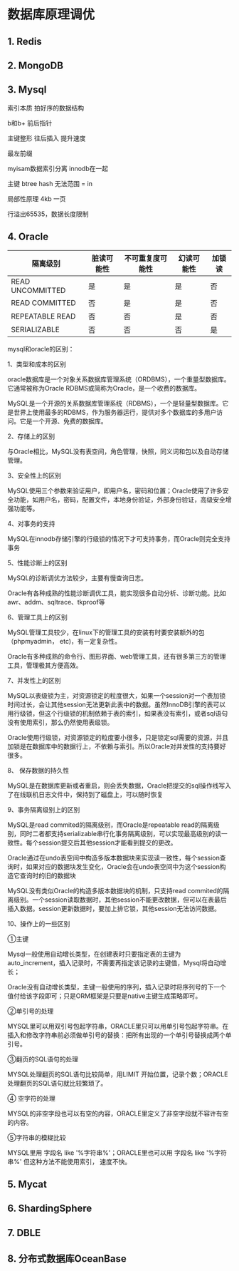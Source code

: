 # 数据库原理调优

## 1. Redis

## 2. MongoDB

## 3. Mysql

索引本质 拍好序的数据结构

b和b+ 前后指针

主键整形 往后插入 提升速度

最左前缀

myisam数据索引分离 innodb在一起

主键 btree hash 无法范围 = in
 
局部性原理 4kb 一页

行溢出65535，数据长度限制


## 4. Oracle

| 隔离级别| 脏读可能性 | 不可重复度可能性 | 幻读可能性 | 加锁读 |
| ----- | ----- | ----- | ----- | ----- | 
| READ UNCOMMITTED| 是 | 是 | 是 | 否 | 
| READ COMMITTED| 否 | 是 | 是 | 否 | 
| REPEATABLE READ| 否 | 否 | 是 | 否 | 
| SERIALIZABLE| 否 | 否 | 否 | 是 | 

mysql和oracle的区别：

1、类型和成本的区别

oracle数据库是一个对象关系数据库管理系统（ORDBMS），一个重量型数据库。它通常被称为Oracle RDBMS或简称为Oracle，是一个收费的数据库。

MySQL是一个开源的关系数据库管理系统（RDBMS），一个是轻量型数据库。它是世界上使用最多的RDBMS，作为服务器运行，提供对多个数据库的多用户访问。它是一个开源、免费的数据库。

2、存储上的区别

与Oracle相比，MySQL没有表空间，角色管理，快照，同义词和包以及自动存储管理。

3、安全性上的区别

MySQL使用三个参数来验证用户，即用户名，密码和位置；Oracle使用了许多安全功能，如用户名，密码，配置文件，本地身份验证，外部身份验证，高级安全增强功能等。

4、对事务的支持

MySQL在innodb存储引擎的行级锁的情况下才可支持事务，而Oracle则完全支持事务

5、性能诊断上的区别

MySQL的诊断调优方法较少，主要有慢查询日志。

Oracle有各种成熟的性能诊断调优工具，能实现很多自动分析、诊断功能。比如awr、addm、sqltrace、tkproof等

6、管理工具上的区别

MySQL管理工具较少，在linux下的管理工具的安装有时要安装额外的包（phpmyadmin， etc)，有一定复杂性。

Oracle有多种成熟的命令行、图形界面、web管理工具，还有很多第三方的管理工具，管理极其方便高效。

7、并发性上的区别

MySQL以表级锁为主，对资源锁定的粒度很大，如果一个session对一个表加锁时间过长，会让其他session无法更新此表中的数据。虽然InnoDB引擎的表可以用行级锁，但这个行级锁的机制依赖于表的索引，如果表没有索引，或者sql语句没有使用索引，那么仍然使用表级锁。

Oracle使用行级锁，对资源锁定的粒度要小很多，只是锁定sql需要的资源，并且加锁是在数据库中的数据行上，不依赖与索引。所以Oracle对并发性的支持要好很多。

8、 保存数据的持久性

MySQL是在数据库更新或者重启，则会丢失数据，Oracle把提交的sql操作线写入了在线联机日志文件中，保持到了磁盘上，可以随时恢复

9、事务隔离级别上的区别

MySQL是read commited的隔离级别，而Oracle是repeatable read的隔离级别，同时二者都支持serializable串行化事务隔离级别，可以实现最高级别的读一致性。每个session提交后其他session才能看到提交的更改。

Oracle通过在undo表空间中构造多版本数据块来实现读一致性，每个session查询时，如果对应的数据块发生变化，Oracle会在undo表空间中为这个session构造它查询时的旧的数据块

MySQL没有类似Oracle的构造多版本数据块的机制，只支持read commited的隔离级别。一个session读取数据时，其他session不能更改数据，但可以在表最后插入数据。session更新数据时，要加上排它锁，其他session无法访问数据。

10、操作上的一些区别

①主键

Mysql一般使用自动增长类型，在创建表时只要指定表的主键为auto_increment，插入记录时，不需要再指定该记录的主键值，Mysql将自动增长；

Oracle没有自动增长类型，主键一般使用的序列，插入记录时将序列号的下一个值付给该字段即可；只是ORM框架是只要是native主键生成策略即可。

②单引号的处理

MYSQL里可以用双引号包起字符串，ORACLE里只可以用单引号包起字符串。在插入和修改字符串前必须做单引号的替换：把所有出现的一个单引号替换成两个单引号。

③翻页的SQL语句的处理

MYSQL处理翻页的SQL语句比较简单，用LIMIT 开始位置，记录个数；ORACLE处理翻页的SQL语句就比较繁琐了。

④ 空字符的处理

MYSQL的非空字段也可以有空的内容，ORACLE里定义了非空字段就不容许有空的内容。

⑤字符串的模糊比较

MYSQL里用 字段名 like '%字符串%'；ORACLE里也可以用 字段名 like '%字符串%' 但这种方法不能使用索引， 速度不快。

## 5. Mycat

## 6. ShardingSphere

## 7. DBLE

## 8. 分布式数据库OceanBase